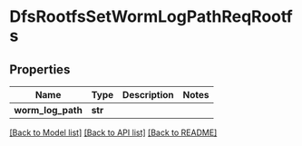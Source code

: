 # DfsRootfsSetWormLogPathReqRootfs

## Properties
Name | Type | Description | Notes
------------ | ------------- | ------------- | -------------
**worm_log_path** | **str** |  | 

[[Back to Model list]](../README.md#documentation-for-models) [[Back to API list]](../README.md#documentation-for-api-endpoints) [[Back to README]](../README.md)


